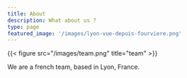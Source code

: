 ```yaml
---
title: About
description: What about us ?
type: page
featured_image: '/images/lyon-vue-depuis-fourviere.png'
---
```

{{< figure src="/images/team.png" title="team" >}}

We are a french team, based in Lyon, France.
